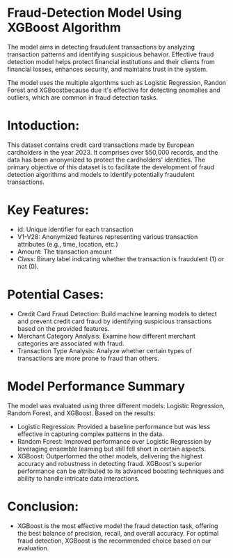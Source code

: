 # Fraud-Detection Model Using XGBoost Algorithm
The model aims in detecting fraudulent transactions by analyzing transaction patterns and identifying suspicious behavior. Effective fraud detection model helps protect financial institutions and their clients from financial losses, enhances security, and maintains trust in the system.

The model uses the multiple algorthms such as Logistic Regression, Randon Forest and XGBoostbecause due it's effective for detecting anomalies and outliers, which are common in fraud detection tasks.

# Intoduction:
This dataset contains credit card transactions made by European cardholders in the year 2023. It comprises over 550,000 records, and the data has been anonymized to protect the cardholders' identities. The primary objective of this dataset is to facilitate the development of fraud detection algorithms and models to identify potentially fraudulent transactions.

# Key Features:
+ id: Unique identifier for each transaction
+ V1-V28: Anonymized features representing various transaction attributes (e.g., time, location, etc.)
+ Amount: The transaction amount
+ Class: Binary label indicating whether the transaction is fraudulent (1) or not (0).

# Potential Cases:
+ Credit Card Fraud Detection: Build machine learning models to detect and prevent credit card fraud by identifying suspicious transactions based on the provided features.
+ Merchant Category Analysis: Examine how different merchant categories are associated with fraud.
+ Transaction Type Analysis: Analyze whether certain types of transactions are more prone to fraud than others.

# Model Performance Summary
The model was evaluated using three different models: Logistic Regression, Random Forest, and XGBoost. Based on the results:

- Logistic Regression: Provided a baseline performance but was less effective in capturing complex patterns in the data.
- Random Forest: Improved performance over Logistic Regression by leveraging ensemble learning but still fell short in certain aspects.
- XGBoost: Outperformed the other models, delivering the highest accuracy and robustness in detecting fraud. XGBoost's superior performance can be attributed to its advanced boosting techniques and ability to handle intricate data interactions.

# Conclusion:
- XGBoost is the most effective model the fraud detection task, offering the best balance of precision, recall, and overall accuracy. For optimal fraud detection, XGBoost is the recommended choice based on our evaluation.
